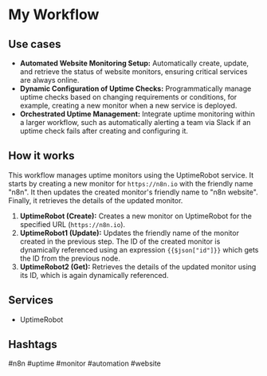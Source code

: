 # My Workflow

## Use cases

*   **Automated Website Monitoring Setup:** Automatically create, update, and retrieve the status of website monitors, ensuring critical services are always online.
*   **Dynamic Configuration of Uptime Checks:** Programmatically manage uptime checks based on changing requirements or conditions, for example, creating a new monitor when a new service is deployed.
*   **Orchestrated Uptime Management:** Integrate uptime monitoring within a larger workflow, such as automatically alerting a team via Slack if an uptime check fails after creating and configuring it.

## How it works

This workflow manages uptime monitors using the UptimeRobot service. It starts by creating a new monitor for `https://n8n.io` with the friendly name "n8n". It then updates the created monitor's friendly name to "n8n website". Finally, it retrieves the details of the updated monitor.

1.  **UptimeRobot (Create):** Creates a new monitor on UptimeRobot for the specified URL (`https://n8n.io`).
2.  **UptimeRobot1 (Update):** Updates the friendly name of the monitor created in the previous step. The ID of the created monitor is dynamically referenced using an expression `{{$json["id"]}}` which gets the ID from the previous node.
3.  **UptimeRobot2 (Get):** Retrieves the details of the updated monitor using its ID, which is again dynamically referenced.

## Services

*   UptimeRobot

## Hashtags

#n8n #uptime #monitor #automation #website
